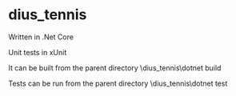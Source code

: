 # dius_tennis

Written in .Net Core

Unit tests in xUnit

It can be built from the parent directory \dius_tennis\dotnet build

Tests can be run from the parent directory \dius_tennis\dotnet test

